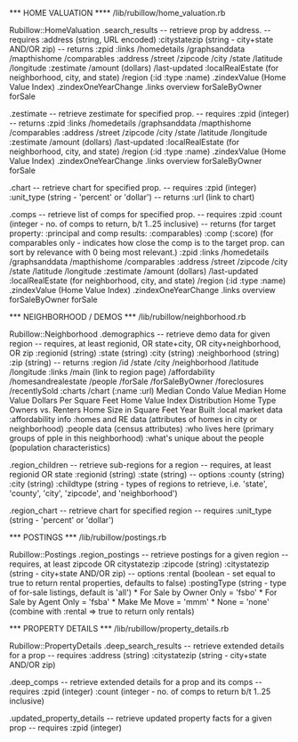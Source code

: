 *** HOME VALUATION ****
  /lib/rubillow/home_valuation.rb

Rubillow::HomeValuation
  .search_results
    --  retrieve prop by address.
    --  requires
          :address (string, URL encoded)
          :citystatezip (string - city+state AND/OR zip)
    --  returns
          :zpid
          :links
              /homedetails
              /graphsanddata
              /mapthishome
              /comparables
          :address
              /street
              /zipcode
              /city
              /state
              /latitude
              /longitude
          :zestimate
              /amount (dollars)
              /last-updated
          :localRealEstate (for neighborhood, city, and state)
              /region (:id :type :name)
                  .zindexValue (Home Value Index)
                  .zindexOneYearChange
                  .links
                    overview
                    forSaleByOwner
                    forSale


  .zestimate
    --  retrieve zestimate for specified prop.
    --  requires
          :zpid (integer)
    --  returns
          :zpid
          :links
              /homedetails
              /graphsanddata
              /mapthishome
              /comparables
          :address
              /street
              /zipcode
              /city
              /state
              /latitude
              /longitude
          :zestimate
              /amount (dollars)
              /last-updated
          :localRealEstate (for neighborhood, city, and state)
              /region (:id :type :name)
                  .zindexValue (Home Value Index)
                  .zindexOneYearChange
                  .links
                    overview
                    forSaleByOwner
                    forSale

  .chart
    --  retrieve chart for specified prop.
    --  requires
          :zpid (integer)
          :unit_type (string - 'percent' or 'dollar')
    --  returns
          :url (link to chart)

  .comps
    --  retrieve list of comps for specified prop.
    --  requires
          :zpid
          :count (integer - no. of comps to return, b/t 1..25 inclusive)
    --  returns (for target property: :principal and comp   results: :comparables)
          :comp (:score) (for comparables only - indicates how close the comp is to the target prop. can sort by relevance with 0 being most relevant.)
          :zpid
          :links
              /homedetails
              /graphsanddata
              /mapthishome
              /comparables
          :address
              /street
              /zipcode
              /city
              /state
              /latitude
              /longitude
          :zestimate
              /amount (dollars)
              /last-updated
          :localRealEstate (for neighborhood, city, and state)
              /region (:id :type :name)
                  .zindexValue (Home Value Index)
                  .zindexOneYearChange
                  .links
                    overview
                    forSaleByOwner
                    forSale



*** NEIGHBORHOOD / DEMOS ***
  /lib/rubillow/neighborhood.rb

Rubillow::Neighborhood
  .demographics
    --  retrieve demo data for given region
    --  requires, at least regionid, OR state+city, OR city+neighborhood, OR zip
          :regionid (string)
          :state (string)
          :city (string)
          :neighborhood (string)
          :zip (string)
    -- returns
          :region
              /id
              /state
              /city
              /neighborhood
              /latitude
              /longitude
          :links
              /main (link to region page)
              /affordability
              /homesandrealestate
              /people
              /forSale
              /forSaleByOwner
              /foreclosures
              /recentlySold
          :charts
              /chart (:name :url)
                  Median Condo Value
                  Median Home Value
                  Dollars Per Square Feet
                  Home Value Index Distribution
                  Home Type
                  Owners vs. Renters
                  Home Size in Square Feet
                  Year Built
          :local market data
          :affordability info
          :homes and RE data (attributes of homes in city or neighborhood)
          :people data (census attributes)
          :who lives here (primary groups of pple in this neighborhood)
          :what's unique about the people (population characteristics)


  .region_children
    --  retrieve sub-regions for a region
    --  requires, at least regionid OR state
          :regionid (string)
          :state (string)
    --  options
          :county (string)
          :city (string)
          :childtype (string - types of regions to retrieve, i.e. 'state', 'county', 'city', 'zipcode', and 'neighborhood')

  .region_chart
    --  retrieve chart for specified region
    --  requires
          :unit_type (string - 'percent' or 'dollar')

*** POSTINGS ***
  /lib/rubillow/postings.rb

Rubillow::Postings
  .region_postings
    --  retrieve postings for a given region
    --  requires, at least zipcode OR citystatezip
          :zipcode (string)
          :citystatezip (string - city+state AND/OR zip)
    --  options
          :rental (boolean - set equal to true to return rental properties, defaults to false)
          :postingType (string - type of for-sale listings, default is 'all')
              * For Sale by Owner Only = 'fsbo'
              * For Sale by Agent Only = 'fsba'
              * Make Me Move = 'mmm'
              * None = 'none' (combine with :rental => true to return only rentals)

*** PROPERTY DETAILS ***
  /lib/rubillow/property_details.rb

Rubillow::PropertyDetails
  .deep_search_results
    -- retrieve extended details for a prop
    -- requires
        :address (string)
        :citystatezip (string - city+state AND/OR zip)

  .deep_comps
    --  retrieve extended details for a prop and its comps
    --  requires
          :zpid (integer)
          :count (integer - no. of comps to return b/t 1..25 inclusive)

  .updated_property_details
    --  retrieve updated property facts for a given prop
    --  requires
          :zpid (integer)
